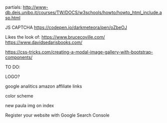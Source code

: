 

partials:
http://www-db.deis.unibo.it/courses/TW/DOCS/w3schools/howto/howto_html_include.asp.html

JS CAPTCHA
https://codepen.io/darkmeteora/pen/oZbeOJ

Likes the look of:
https://www.brucecoville.com/
https://www.davidsedarisbooks.com/

<!-- bootstrap modal carouse -->
https://css-tricks.com/creating-a-modal-image-gallery-with-bootstrap-components/

TO DO:
<!-- Lower img file size -->
<!-- accesibility -->
<!-- seo -->
LOGO?
<!-- cross browser consistency -->
google analitics
amazon affiliate links
<!-- pages for series -->
<!-- lightbox -->
<!-- apple tv on amber brown page -->
<!-- icons on every page -->
<!-- meta data on every page -->
<!-- scrollbar always visible on mobile -->
<!-- book mobile dropdown centered -->
color scheme
<!-- Captcha for contact page? -->
<!-- progressive image loading -->
<!-- typos -->
<!-- each page has a 'top' anchor tag -->
new paula img on index
<!-- download fonts? -->
<!-- Better Readme file -->
<!-- New Icon? -->
Register your website with Google Search Console
<!-- most popular books in allbooks carousel -->
<!-- CSS validation -->
<!-- HTML or XHTML validation -->
<!-- test all links -->







